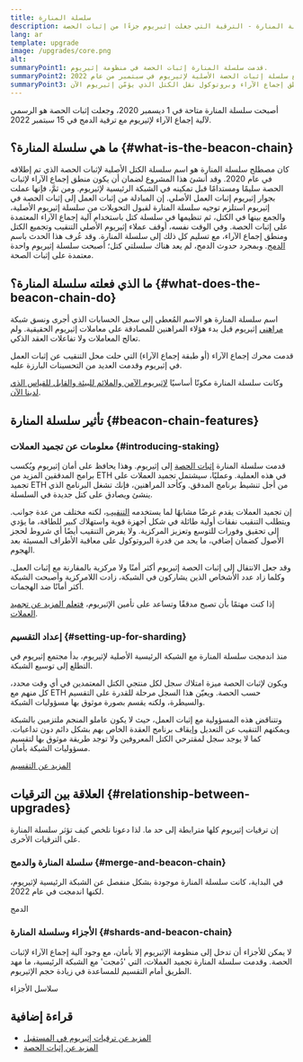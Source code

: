 ```yaml
---
title: سلسلة المنارة
description: تعرّف على سلسلة المنارة - الترقية التي جعلت إثيريوم جزءًا من إثبات الحصة.
lang: ar
template: upgrade
image: /upgrades/core.png
alt:
summaryPoint1: قدمت سلسلة المنارة إثبات الحصة في منظومة إثيريوم.
summaryPoint2: تم الدمج مع سلسلة إثبات الحصة الأصلية لإثيريوم في سبتمبر من عام 2022.
summaryPoint3: قدمت سلسلة المنارة منطق إجماع الآراء وبروتوكول نقل الكتل الذي يؤمّن إثيريوم الآن.
---
```


<UpgradeStatus isShipped dateKey="page-upgrades:page-upgrades-beacon-date">
  أصبحت سلسلة المنارة متاحة في 1 ديسمبر 2020، وجعلت إثبات الحصة هو الرسمي لآلية إجماع الآراء لإثيريوم مع ترقية الدمج في 15 سبتمبر 2022.
</UpgradeStatus>

## ما هي سلسلة المنارة؟ \{#what-is-the-beacon-chain}

كان مصطلح سلسلة المنارة هو اسم سلسلة الكتل الأصلية لإثبات الحصة الذي تم إطلاقه في عام 2020. وقد أنشئ هذا المشروع لضمان أن يكون منطق إجماع الآراء لإثبات الحصة سليمًا ومستدامًا قبل تمكينه في الشبكة الرئيسية لإثيريوم. ومن ثمَّ، فإنها عملت بجوار إثيريوم إثبات العمل الأصلي. إن المبادلة من إثبات العمل إلى إثبات الحصة في إثيريوم استلزم توجيه سلسلة المنارة لقبول التحويلات من سلسلة إثيريوم الأصلية، والجمع بينها في الكتل، ثم تنظيمها في سلسلة كتل باستخدام آلية إجماع الآراء المعتمدة على إثبات الحصة. وفي الوقت نفسه، أوقف عملاء إثيريوم الأصلي التنقيب وتجميع الكتل ومنطق إجماع الآراء، مع تسليم كل ذلك إلى سلسلة المنارة. وقد عُرف هذا الحدث باسم [الدمج](/roadmap/merge/). وبمجرد حدوث الدمج، لم يعد هناك سلسلتي كتل؛ أصبحت سلسلة إثيريوم واحدة معتمدة على إثبات الصحة.

## ما الذي فعلته سلسلة المنارة؟ \{#what-does-the-beacon-chain-do}

اسم سلسلة المنارة هو الاسم المُعطى إلى سجل الحسابات الذي أجرى ونسق شبكة [مراهني](/staking/) إثيريوم قبل بدء هؤلاء المراهنين للمصادقة على معاملات إثيريوم الحقيقية. ولم تعالج المعاملات ولا تفاعلات العقد الذكي.

قدمت محرك إجماع الآراء (أو طبقة إجماع الآراء) التي حلت محل التنقيب عن إثبات العمل في إثيريوم وقدمت العديد من التحسينات البارزة عليه.

وكانت سلسلة المنارة مكونًا أساسيًا [لإثيريوم الآمن والملائم للبيئة والقابل للقياس الذي لدينا الآن](/roadmap/vision/).

## تأثير سلسلة المنارة \{#beacon-chain-features}

### معلومات عن تجميد العملات \{#introducing-staking}

قدمت سلسلة المنارة [إثبات الحصة](/developers/docs/consensus-mechanisms/pos/) إلى إثيريوم. وهذا يحافظ على أمان إثيريوم ويُكسب برامج المدققين المزيد من ETH في هذه العملية. وعمليًا، سيشتمل تجميد العملات على تجميد ETH من أجل تنشيط برنامج المدقق. وكأحد المراهنين، فإنك تشغل البرنامج الذي ينشئ ويصادق على كتل جديدة في السلسلة.

إن تجميد العملات يقدم غرضًا مشابهًا لما يستخدمه [التنقيب](/developers/docs/mining/)، لكنه مختلف من عدة جوانب. ويتطلب التنقيب نفقات أولية طائلة في شكل أجهزة قوية واستهلاك كبير للطاقة، ما يؤدي إلى تحقيق وفورات للتوسع وتعزيز المركزية. ولا يفرض التنقيب أيضًا أي شروط لحجز الأصول كضمان إضافي، ما يحد من قدرة البروتوكول على معاقبة الأطراف المسيئة بعد الهجوم.

وقد جعل الانتقال إلى إثبات الحصة إثيريوم أكثر أمنًا ولا مركزية بالمقارنة مع إثبات العمل. وكلما زاد عدد الأشخاص الذين يشاركون في الشبكة، زادت اللامركزية وأصبحت الشبكة أكثر أمانًا ضد الهجمات.

<InfoBanner emoji=":money_bag:">
  إذا كنت مهتمًا بأن تصبح مدققًا وتساعد على تأمين الإثيريوم، <a href="/staking/">فتعلم المزيد عن تجميد العملات</a>.
</InfoBanner>

### إعداد التقسيم \{#setting-up-for-sharding}

منذ اندمجت سلسلة المنارة مع الشبكة الرئيسية الأصلية لإثيريوم، بدأ مجتمع إثيريوم في التطلع إلى توسيع الشبكة.

ويكون لإثبات الحصة ميزة امتلاك سجل لكل منتجي الكتل المعتمدين في أي وقت محدد، كل منهم مع ETH حسب الحصة. ويعيّن هذا السجل مرحلة للقدرة على التقسيم والسيطرة، ولكنه يقسم بصورة موثوق بها مسؤوليات الشبكة.

وتتناقض هذه المسؤولية مع إثبات العمل، حيث لا يكون عاملو المنجم ملتزمين بالشبكة ويمكنهم التنقيب عن التعديل وإيقاف برنامج العقدة الخاص بهم بشكل دائم دون تداعيات. كما لا يوجد سجل لمقترحي الكتل المعروفين ولا توجد طريقة موثوق بها لتقسيم مسؤوليات الشبكة بأمان.

[المزيد عن التقسيم](/roadmap/danksharding/)

## العلاقة بين الترقيات \{#relationship-between-upgrades}

إن ترقيات إثيريوم كلها مترابطة إلى حد ما. لذا دعونا نلخص كيف تؤثر سلسلة المنارة على الترقيات الأخرى.

### سلسلة المنارة والدمج \{#merge-and-beacon-chain}

في البداية، كانت سلسلة المنارة موجودة بشكل منفصل عن الشبكة الرئيسية لإثيريوم، لكنها اندمجت في عام 2022.

<ButtonLink to="/roadmap/merge/">
  الدمج
</ButtonLink>

### الأجزاء وسلسلة المنارة \{#shards-and-beacon-chain}

لا يمكن للأجزاء أن تدخل إلى منظومة الإثيريوم إلا بأمان، مع وجود آلية إجماع الآراء لإثبات الحصة. وقدمت سلسلة المنارة تجميد العملات، التي 'دُمجت' مع الشبكة الرئيسية، ما مهد الطريق أمام التقسيم للمساعدة في زيادة حجم الإثيريوم.

<ButtonLink to="/roadmap/danksharding/">
  سلاسل الأجزاء
</ButtonLink>

## قراءة إضافية

- [المزيد عن ترقيات إثيريوم في المستقبل](/roapmap/vision)
- [المزيد عن إثبات الحصة](/developers/docs/consensus-mechanisms/pos)
